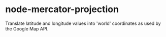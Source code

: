 node-mercator-projection
========================

Translate latitude and longitude values into 'world' coordinates as used by the Google Map API.
